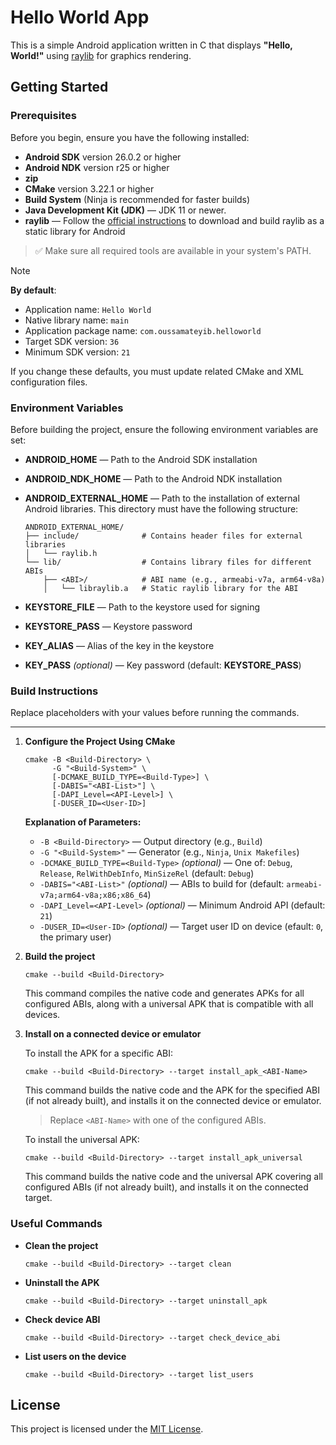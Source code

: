 # Hello World App

This is a simple Android application written in C that displays **"Hello, World!"** using [raylib](https://github.com/raysan5/raylib) for graphics rendering.

## Getting Started

### Prerequisites

Before you begin, ensure you have the following installed:

- **Android SDK** version 26.0.2 or higher
- **Android NDK** version r25 or higher
- **zip**
- **CMake** version 3.22.1 or higher
- **Build System** (Ninja is recommended for faster builds)
- **Java Development Kit (JDK)** — JDK 11 or newer.
- **raylib** — Follow the [official instructions](https://github.com/raysan5/raylib/wiki/Working-for-Android) to download and build raylib as a static library for Android

> ✅ Make sure all required tools are available in your system's PATH.

> [!NOTE]
> **By default**:
> - Application name: `Hello World`
> - Native library name: `main`
> - Application package name: `com.oussamateyib.helloworld`
> - Target SDK version: `36`
> - Minimum SDK version: `21`
> 
> If you change these defaults, you must update related CMake and XML configuration files.

### Environment Variables

Before building the project, ensure the following environment variables are set:

- **ANDROID_HOME** — Path to the Android SDK installation
- **ANDROID_NDK_HOME** — Path to the Android NDK installation
- **ANDROID_EXTERNAL_HOME** — Path to the installation of external Android libraries. This directory must have the following structure:

  ```plaintext
  ANDROID_EXTERNAL_HOME/
  ├── include/              # Contains header files for external libraries
  │   └── raylib.h
  └── lib/                  # Contains library files for different ABIs
      ├── <ABI>/            # ABI name (e.g., armeabi-v7a, arm64-v8a)
      │   └── libraylib.a   # Static raylib library for the ABI
  ```
- **KEYSTORE_FILE** — Path to the keystore used for signing
- **KEYSTORE_PASS** — Keystore password
- **KEY_ALIAS** — Alias of the key in the keystore
- **KEY_PASS** *(optional)* — Key password (default: **KEYSTORE_PASS**)

### Build Instructions

Replace placeholders with your values before running the commands.

---

1. **Configure the Project Using CMake**

   ```
   cmake -B <Build-Directory> \
         -G "<Build-System>" \
         [-DCMAKE_BUILD_TYPE=<Build-Type>] \
         [-DABIS="<ABI-List>"] \
         [-DAPI_Level=<API-Level>] \
         [-DUSER_ID=<User-ID>]
   ```

   **Explanation of Parameters:**
   - `-B <Build-Directory>` — Output directory (e.g., `Build`)
   - `-G "<Build-System>"` — Generator (e.g., `Ninja`, `Unix Makefiles`)
   - `-DCMAKE_BUILD_TYPE=<Build-Type>` *(optional)* — One of: `Debug`, `Release`, `RelWithDebInfo`, `MinSizeRel` (default: `Debug`)
   - `-DABIS="<ABI-List>"` *(optional)* — ABIs to build for (default: `armeabi-v7a;arm64-v8a;x86;x86_64`)
   - `-DAPI_Level=<API-Level>` *(optional)* — Minimum Android API (default: `21`)
   - `-DUSER_ID=<User-ID>` *(optional)* — Target user ID on device (efault: `0`, the primary user)

2. **Build the project**

   ```
   cmake --build <Build-Directory>
   ```

   This command compiles the native code and generates APKs for all configured ABIs, along with a universal APK that is compatible with all devices.

3. **Install on a connected device or emulator**

   To install the APK for a specific ABI:
   ```
   cmake --build <Build-Directory> --target install_apk_<ABI-Name>
   ```
   
   This command builds the native code and the APK for the specified ABI (if not already built), and installs it on the connected device or emulator.
   > Replace `<ABI-Name>` with one of the configured ABIs.

   To install the universal APK:
   ```
   cmake --build <Build-Directory> --target install_apk_universal
   ```
   
   This command builds the native code and the universal APK covering all configured ABIs (if not already built), and installs it on the connected target.


### Useful Commands

- **Clean  the project**
   ```
   cmake --build <Build-Directory> --target clean
   ```

- **Uninstall the APK**
   ```
   cmake --build <Build-Directory> --target uninstall_apk
   ```

- **Check device ABI**
   ```
   cmake --build <Build-Directory> --target check_device_abi
   ```

- **List users on the device**
   ```
   cmake --build <Build-Directory> --target list_users
   ```

## License

This project is licensed under the [MIT License](LICENSE).
